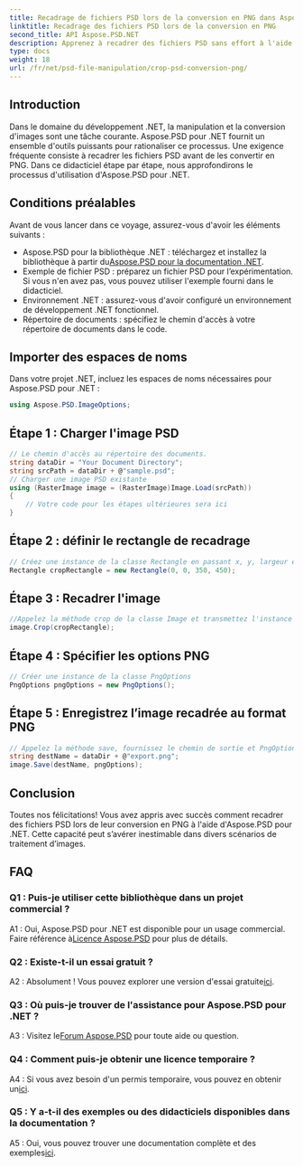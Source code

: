 ```yaml
---
title: Recadrage de fichiers PSD lors de la conversion en PNG dans Aspose.PSD pour .NET
linktitle: Recadrage des fichiers PSD lors de la conversion en PNG
second_title: API Aspose.PSD.NET
description: Apprenez à recadrer des fichiers PSD sans effort à l'aide d'Aspose.PSD pour .NET. Suivez notre guide étape par étape pour une conversion transparente en PNG.
type: docs
weight: 18
url: /fr/net/psd-file-manipulation/crop-psd-conversion-png/
---
```

## Introduction
Dans le domaine du développement .NET, la manipulation et la conversion d'images sont une tâche courante. Aspose.PSD pour .NET fournit un ensemble d'outils puissants pour rationaliser ce processus. Une exigence fréquente consiste à recadrer les fichiers PSD avant de les convertir en PNG. Dans ce didacticiel étape par étape, nous approfondirons le processus d'utilisation d'Aspose.PSD pour .NET.
## Conditions préalables
Avant de vous lancer dans ce voyage, assurez-vous d'avoir les éléments suivants :
-  Aspose.PSD pour la bibliothèque .NET : téléchargez et installez la bibliothèque à partir du[Aspose.PSD pour la documentation .NET](https://reference.aspose.com/psd/net/).
- Exemple de fichier PSD : préparez un fichier PSD pour l’expérimentation. Si vous n'en avez pas, vous pouvez utiliser l'exemple fourni dans le didacticiel.
- Environnement .NET : assurez-vous d'avoir configuré un environnement de développement .NET fonctionnel.
- Répertoire de documents : spécifiez le chemin d'accès à votre répertoire de documents dans le code.
## Importer des espaces de noms
Dans votre projet .NET, incluez les espaces de noms nécessaires pour Aspose.PSD pour .NET :
```csharp
using Aspose.PSD.ImageOptions;
```
## Étape 1 : Charger l'image PSD
```csharp
// Le chemin d'accès au répertoire des documents.
string dataDir = "Your Document Directory";
string srcPath = dataDir + @"sample.psd";
// Charger une image PSD existante
using (RasterImage image = (RasterImage)Image.Load(srcPath))
{
    // Votre code pour les étapes ultérieures sera ici
}
```
## Étape 2 : définir le rectangle de recadrage
```csharp
// Créez une instance de la classe Rectangle en passant x, y, largeur et hauteur
Rectangle cropRectangle = new Rectangle(0, 0, 350, 450);
```
## Étape 3 : Recadrer l'image
```csharp
//Appelez la méthode crop de la classe Image et transmettez l'instance de la classe rectangle
image.Crop(cropRectangle);
```
## Étape 4 : Spécifier les options PNG
```csharp
// Créer une instance de la classe PngOptions
PngOptions pngOptions = new PngOptions();
```
## Étape 5 : Enregistrez l’image recadrée au format PNG
```csharp
// Appelez la méthode save, fournissez le chemin de sortie et PngOptions pour convertir le fichier PSD en PNG et enregistrer la sortie
string destName = dataDir + @"export.png";
image.Save(destName, pngOptions);
```
## Conclusion

Toutes nos félicitations! Vous avez appris avec succès comment recadrer des fichiers PSD lors de leur conversion en PNG à l'aide d'Aspose.PSD pour .NET. Cette capacité peut s’avérer inestimable dans divers scénarios de traitement d’images.

## FAQ

### Q1 : Puis-je utiliser cette bibliothèque dans un projet commercial ?

 A1 : Oui, Aspose.PSD pour .NET est disponible pour un usage commercial. Faire référence à[Licence Aspose.PSD](https://purchase.aspose.com/buy) pour plus de détails.

### Q2 : Existe-t-il un essai gratuit ?

 A2 : Absolument ! Vous pouvez explorer une version d'essai gratuite[ici](https://releases.aspose.com/).

### Q3 : Où puis-je trouver de l'assistance pour Aspose.PSD pour .NET ?

 A3 : Visitez le[Forum Aspose.PSD](https://forum.aspose.com/c/psd/34) pour toute aide ou question.

### Q4 : Comment puis-je obtenir une licence temporaire ?

 A4 : Si vous avez besoin d'un permis temporaire, vous pouvez en obtenir un[ici](https://purchase.aspose.com/temporary-license/).

### Q5 : Y a-t-il des exemples ou des didacticiels disponibles dans la documentation ?

 A5 : Oui, vous pouvez trouver une documentation complète et des exemples[ici](https://reference.aspose.com/psd/net/).
